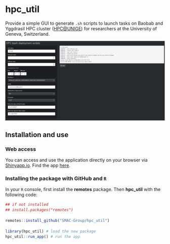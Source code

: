 # hpc_util

Provide a simple GUI to generate `.sh` scripts to launch tasks on Baobab and Yggdrasil HPC cluster ([HPC@UNIGE](https://www.unige.ch/eresearch/en/services/hpc/)) for researchers at the University of Geneva, Switzerland. 

![:scale 10%](img/hpc_util_screenshort.png)

## Installation and use

### Web access
You can access and use the application directly on your browser via [Shinyapp.io](https://www.shinyapps.io/#). Find the app [here](https://data-analytics-lab.shinyapps.io/golembash/).

### Installing the package with GitHub and `R`

In your `R` console, first install the **remotes** package. Then **hpc_util** with the following
code:

``` r
## if not installed
## install.packages("remotes")

remotes::install_github("SMAC-Group/hpc_util")

library(hpc_util) # load the new package
hpc_util::run_app() # run the app
```
